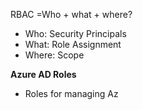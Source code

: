 RBAC =Who + what + where?
- Who: Security Principals
- What: Role Assignment
- Where: Scope

**Azure AD Roles**
- Roles for managing Az